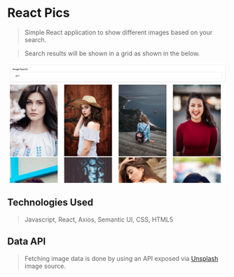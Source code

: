 # React Pics

> Simple React application to show different images based on your search.

> Search results will be shown in a grid as shown in the below.

<div style="align: center">
    <img src="./pics.png" />
</div>

## Technologies Used
> Javascript, React, Axios, Semantic UI, CSS, HTML5

## Data API
> Fetching image data is done by using an API exposed via [Unsplash](https://unsplash.com/) image source.